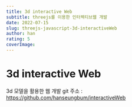 ```yaml
---
title: 3d interactive Web
subtitle: threejs를 이용한 인터렉티브웹 개발
date: 2022-07-15
slug: threejs-javascript-3d-interactiveWeb
author: han
rating: 5
coverImage: 
---
```


# 3d interactive Web
3d 모델을 활용한 웹 개발
git 주소 : https://github.com/hanseungbum/interactiveWeb


